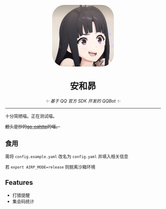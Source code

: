 <p align="center">
    <img src="avatar.jpg" width="200" height="200" alt="paper-airplane" style="border-radius: 40px 40px 40px 40px;">
</p>

<div align="center">

# 安和昴

_✨ 基于 QQ 官方 SDK 开发的 QQBot ✨_

</div>

---

十分简陋喵。正在测试喵。

~~题头是抄的[go-cqhttp](https://github.com/Mrs4s/go-cqhttp)的喵。~~

## 食用

需将 `config.example.yaml` 改名为 `config.yaml` 并填入相关信息

若 `export AIRP_MODE=release` 则脱离沙箱环境

## Features

- 打猎提醒
- 集会码统计
